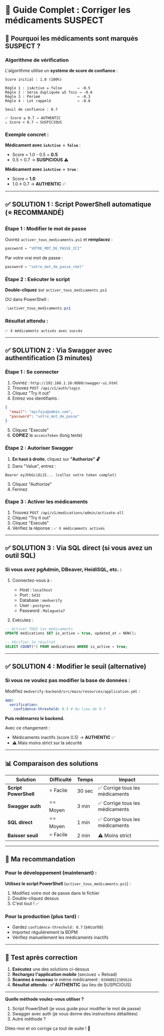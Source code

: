 # 🔧 Guide Complet : Corriger les médicaments SUSPECT

## 🎯 Pourquoi les médicaments sont marqués SUSPECT ?

### Algorithme de vérification

L'algorithme utilise un **système de score de confiance** :

```
Score initial : 1.0 (100%)

Règle 1 : isActive = false       → -0.5
Règle 2 : Série dupliquée ≥5 fois → -0.6
Règle 3 : Périmé                 → -0.3
Règle 4 : Lot rappelé            → -0.8

Seuil de confiance : 0.7

✅ Score ≥ 0.7 → AUTHENTIC
⚠️ Score < 0.7 → SUSPICIOUS
```

### Exemple concret :

**Médicament avec `isActive = false`** :

- Score = 1.0 - 0.5 = **0.5**
- 0.5 < 0.7 → **SUSPICIOUS** ⚠️

**Médicament avec `isActive = true`** :

- Score = **1.0**
- 1.0 ≥ 0.7 → **AUTHENTIC** ✅

---

## ✅ SOLUTION 1 : Script PowerShell automatique (⭐ RECOMMANDÉ)

### Étape 1 : Modifier le mot de passe

Ouvrez `activer_tous_medicaments.ps1` et **remplacez** :

```powershell
password = "VOTRE_MOT_DE_PASSE_ICI"
```

Par votre vrai mot de passe :

```powershell
password = "votre_mot_de_passe_réel"
```

### Étape 2 : Exécuter le script

**Double-cliquez** sur `activer_tous_medicaments.ps1`

OU dans PowerShell :

```powershell
.\activer_tous_medicaments.ps1
```

### Résultat attendu :

```
✅ X médicaments activés avec succès
```

---

## ✅ SOLUTION 2 : Via Swagger avec authentification (3 minutes)

### Étape 1 : Se connecter

1. Ouvrez : `http://192.168.1.16:8080/swagger-ui.html`
2. Trouvez `POST /api/v1/auth/login`
3. Cliquez "Try it out"
4. Entrez vos identifiants :

```json
{
  "email": "epifaju@admin.com",
  "password": "votre_mot_de_passe"
}
```

5. Cliquez "Execute"
6. **COPIEZ** le `accessToken` (long texte)

### Étape 2 : Autoriser Swagger

1. **En haut à droite**, cliquez sur **"Authorize" 🔓**
2. Dans "Value", entrez :

```
Bearer eyJhbGciOiJI... (collez votre token complet)
```

3. Cliquez "Authorize"
4. Fermez

### Étape 3 : Activer les médicaments

1. Trouvez `POST /api/v1/medications/admin/activate-all`
2. Cliquez "Try it out"
3. Cliquez "Execute"
4. Vérifiez la réponse : `✅ X médicaments activés`

---

## ✅ SOLUTION 3 : Via SQL direct (si vous avez un outil SQL)

### Si vous avez pgAdmin, DBeaver, HeidiSQL, etc. :

1. Connectez-vous à :

   - Host : `localhost`
   - Port : `5432`
   - Database : `medverify`
   - User : `postgres`
   - Password : `Malagueta7`

2. Exécutez :

```sql
-- Activer TOUS les médicaments
UPDATE medications SET is_active = true, updated_at = NOW();

-- Vérifier le résultat
SELECT COUNT(*) FROM medications WHERE is_active = true;
```

---

## ✅ SOLUTION 4 : Modifier le seuil (alternative)

### Si vous ne voulez pas modifier la base de données :

Modifiez `medverify-backend/src/main/resources/application.yml` :

```yaml
app:
  verification:
    confidence-threshold: 0.5 # Au lieu de 0.7
```

**Puis redémarrez le backend.**

Avec ce changement :

- Médicaments inactifs (score 0.5) → **AUTHENTIC** ✅
- ⚠️ Mais moins strict sur la sécurité

---

## 📊 Comparaison des solutions

| Solution              | Difficulté | Temps  | Impact                          |
| --------------------- | ---------- | ------ | ------------------------------- |
| **Script PowerShell** | ⭐ Facile  | 30 sec | ✅ Corrige tous les médicaments |
| **Swagger auth**      | ⭐⭐ Moyen | 3 min  | ✅ Corrige tous les médicaments |
| **SQL direct**        | ⭐⭐ Moyen | 1 min  | ✅ Corrige tous les médicaments |
| **Baisser seuil**     | ⭐ Facile  | 2 min  | ⚠️ Moins strict                 |

---

## 🎯 Ma recommandation

### Pour le développement (maintenant) :

**Utilisez le script PowerShell** (`activer_tous_medicaments.ps1`) :

1. Modifiez votre mot de passe dans le fichier
2. Double-cliquez dessus
3. C'est tout ! ✅

### Pour la production (plus tard) :

- Gardez `confidence-threshold: 0.7` (sécurité)
- Importez régulièrement la BDPM
- Vérifiez manuellement les médicaments inactifs

---

## 🧪 Test après correction

1. **Exécutez** une des solutions ci-dessus
2. **Rechargez l'application mobile** (secouez + Reload)
3. **Scannez à nouveau** le même médicament : `03400922385624`
4. **Résultat attendu** : **✅ AUTHENTIC** (au lieu de SUSPICIOUS)

---

**Quelle méthode voulez-vous utiliser ?**

1. Script PowerShell (je vous guide pour modifier le mot de passe)
2. Swagger avec auth (je vous donne des instructions détaillées)
3. Autre méthode ?

Dites-moi et on corrige ça tout de suite ! 🚀



